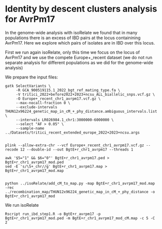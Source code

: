 # Identity by descent clusters analysis for AvrPm17

In the genome-wide analysis with isoRelate we found that in many populations there is an excess of IBD pairs at the locus containining AvrPm17. Here we explore which pairs of isolates are in IBD over this locus.

First we run again isoRelate, only this time we focus on the locus of AvrPm17 and we use the compete Europe+_recent dataset (we do not run separate analysis for different populations as we did for the genome-wide analysis)

We prepare the input files:

```
gatk SelectVariants \
     -R GCA_900519115.1_2022_bgt_ref_mating_type.fa \
     -V tritici_2022+before2022+2023+ncsu_ALL_biallelic_snps.vcf.gz \
     -O Europe+_recent_chr1_avrpm17.vcf.gz \
     --max-nocall-fraction 0 \
     --exclude-intervals THUN12x96224_genetic_map_in_cM_+_phy_distance.ambiguous_intervals.list \
     --intervals LR026984.1_chr1:3000000-6000000 \
     --select "AF > 0.05" \
     --sample-name ../Datasets/tritici_recent_extended_europe_2022+2023+ncsu.args


plink --allow-extra-chr --vcf Europe+_recent_chr1_avrpm17.vcf.gz --recode 12 --double-id --out BgtE+r_chr1_avrpm17 --threads 1

awk '$5="1" && $6="0"' BgtE+r_chr1_avrpm17.ped >  BgtE+r_chr1_avrpm17_mod.ped
sed -E 's/\S+_chr//g' BgtE+r_chr1_avrpm17.map > BgtE+r_chr1_avrpm17_mod.map


python ../isoRelate/add_cM_to_map.py -map BgtE+r_chr1_avrpm17_mod.map -rec ../recombination_map/THUN12x96224_genetic_map_in_cM_+_phy_distance -o BgtE+r_chr1_avrpm17_mod
```
We run isoRelate

```
Rscript run_ibd_step1.R -o BgtE+r_avrpm17 -p BgtE+r_chr1_avrpm17_mod.ped -m BgtE+r_chr1_avrpm17_mod_cM.map -c 5 -C 2
```

